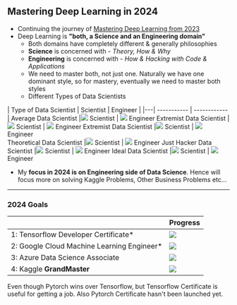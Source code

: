 
## Mastering Deep Learning in 2024
- Continuing the journey of [Mastering Deep Learning from 2023](https://github.com/ajinkyakolhe112/Mastering-Deep-Learning-in-2023)
- Deep Learning is **"both, a Science and an Engineering domain"**
  - Both domains have completely different & generally philosophies
  - **Science** is concerned with       - *Theory, How & Why*
  - **Engineering** is concerned with   - *How & Hacking with Code & Applications*
  - We need to master both, not just one. Naturally we have one dominant style, so for mastery, eventually we need to master both styles
  - Different Types of Data Scientists

| Type of Data Scientist | Scientist   | Engineer       |
    |---| ----------- | ------------ |
  Average Data Scientist        |![](https://geps.dev/progress/50) Scientist    | ![](https://geps.dev/progress/50) Engineer 
  Extremist Data Scientist      |![](https://geps.dev/progress/0) Scientist     | ![](https://geps.dev/progress/100) Engineer
  Extremist Data Scientist      |![](https://geps.dev/progress/100) Scientist   | ![](https://geps.dev/progress/0) Engineer  
  Theoretical Data Scientist    |![](https://geps.dev/progress/80) Scientist    | ![](https://geps.dev/progress/20) Engineer
  Just Hacker Data Scientist    |![](https://geps.dev/progress/20) Scientist    | ![](https://geps.dev/progress/80) Engineer 
  Ideal Data Scientist          |![](https://geps.dev/progress/80) Scientist    | ![](https://geps.dev/progress/80) Engineer 
- My **focus in 2024 is on Engineering side of Data Science**. Hence will focus more on solving Kaggle Problems, Other Business Problems etc...
----
### 2024 Goals
|                            | Progress                           |
| ------------------------------------- | ---------------------------------- |
1: Tensorflow Developer Certificate*        | ![](https://geps.dev/progress/0) |
2: Google Cloud Machine Learning Engineer*  | ![](https://geps.dev/progress/0) | 
3: Azure Data Science Associate             | ![](https://geps.dev/progress/0) | 
4: Kaggle **GrandMaster**                      | ![](https://geps.dev/progress/0) |

Even though Pytorch wins over Tensorflow, but Tensorflow Certificate is useful for getting a job. Also Pytorch Certificate hasn't been launched yet.
